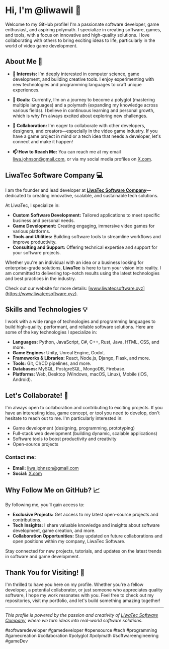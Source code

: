 # Hi, I'm @liwawil 👋

Welcome to my GitHub profile! I'm a passionate software developer, game enthusiast, and aspiring polymath. I specialize in creating software, games, and tools, with a focus on innovative and high-quality solutions. I love collaborating with others to bring exciting ideas to life, particularly in the world of video game development.

## About Me 🚀

- **👀 Interests:** I’m deeply interested in computer science, game development, and building creative tools. I enjoy experimenting with new technologies and programming languages to craft unique experiences.
  
- **🌱 Goals:** Currently, I’m on a journey to become a polyglot (mastering multiple languages) and a polymath (expanding my knowledge across various fields). I believe in continuous learning and personal growth, which is why I’m always excited about exploring new challenges.

- **💞️ Collaboration:** I'm eager to collaborate with other developers, designers, and creators—especially in the video game industry. If you have a game project in mind or a tech idea that needs a developer, let's connect and make it happen!

- **📫 How to Reach Me:** You can reach me at my email [liwa.johnson@gmail.com](mailto:liwa.johnson@gmail.com), or via my social media profiles on [X.com](https://x.com/liwawil).

## LiwaTec Software Company 💻

I am the founder and lead developer at **[LiwaTec Software Company](https://www.liwatecsoftware.xyz)**—dedicated to creating innovative, scalable, and sustainable tech solutions.

At LiwaTec, I specialize in:
- **Custom Software Development:** Tailored applications to meet specific business and personal needs.
- **Game Development:** Creating engaging, immersive video games for various platforms.
- **Tools and Utilities:** Building software tools to streamline workflows and improve productivity.
- **Consulting and Support:** Offering technical expertise and support for your software projects.

Whether you're an individual with an idea or a business looking for enterprise-grade solutions, **LiwaTec** is here to turn your vision into reality. I am committed to delivering top-notch results using the latest technologies and best practices in the industry.

Check out our website for more details: [www.liwatecsoftware.xyz](https://www.liwatecsoftware.xyz).

## Skills and Technologies 💡

I work with a wide range of technologies and programming languages to build high-quality, performant, and reliable software solutions. Here are some of the key technologies I specialize in:

- **Languages:** Python, JavaScript, C#, C++, Rust, Java, HTML, CSS, and more.
- **Game Engines:** Unity, Unreal Engine, Godot.
- **Frameworks & Libraries:** React, Node.js, Django, Flask, and more.
- **Tools:** Git, CI/CD pipelines, and more.
- **Databases:** MySQL, PostgreSQL, MongoDB, Firebase.
- **Platforms:** Web, Desktop (Windows, macOS, Linux), Mobile (iOS, Android).

## Let's Collaborate! 🤝

I'm always open to collaboration and contributing to exciting projects. If you have an interesting idea, game concept, or tool you need to develop, don't hesitate to reach out to me. I'm particularly interested in:

- Game development (designing, programming, prototyping)
- Full-stack web development (building dynamic, scalable applications)
- Software tools to boost productivity and creativity
- Open-source projects

### Contact me:
- **Email:** [liwa.johnson@gmail.com](mailto:liwa.johnson@gmail.com)
- **Social:** [X.com](https://x.com/liwawil)

## Why Follow Me on GitHub? 📈

By following me, you’ll gain access to:
- **Exclusive Projects:** Get access to my latest open-source projects and contributions.
- **Tech Insights:** I share valuable knowledge and insights about software development, game creation, and more.
- **Collaboration Opportunities:** Stay updated on future collaborations and open positions within my company, LiwaTec Software.

Stay connected for new projects, tutorials, and updates on the latest trends in software and game development.

## Thank You for Visiting! 🎉

I'm thrilled to have you here on my profile. Whether you're a fellow developer, a potential collaborator, or just someone who appreciates quality software, I hope my work resonates with you. Feel free to check out my repositories, visit my portfolio, and let's build something amazing together!

---

*This profile is powered by the passion and creativity of [LiwaTec Software Company](https://www.liwatecsoftware.xyz), where we turn ideas into real-world software solutions.*

#softwaredeveloper #gamedeveloper #opensource #tech #programming #gamecreation #collaboration #polyglot #polymath #softwareengineering #gameDev
